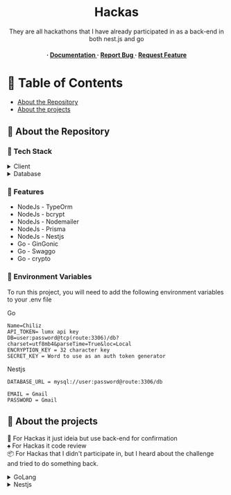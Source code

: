 <div align='center'>

<h1>Hackas</h1>
<p>They are all hackathons that I have already participated in as a back-end in both nest.js and go</p>

<h4> <span> · </span> <a href="https://github.com/Pizzy23/Hackatons/blob/master/README.md"> Documentation </a> <span> · </span> <a href="https://github.com/Pizzy23/Hackatons/issues"> Report Bug </a> <span> · </span> <a href="https://github.com/Pizzy23/Hackatons/issues"> Request Feature </a> </h4>

</div>

# :notebook_with_decorative_cover: Table of Contents

- [About the Repository](#star2-about-the-repository)
- [About the projects](#ghost-about-the-projects)

## :star2: About the Repository

### :space_invader: Tech Stack

<details> <summary>Client</summary> <ul>
<li>GoLang</li>
<li>Nest.js</li>
</ul> </details>
<details> <summary>Database</summary> <ul>
<li>Mysql</li>
</ul> </details>

### :dart: Features

- NodeJs - TypeOrm
- NodeJs - bcrypt
- NodeJs - Nodemailer
- NodeJs - Prisma
- NodeJs - Nestjs
- Go - GinGonic
- Go - Swaggo
- Go - crypto

### :key: Environment Variables

To run this project, you will need to add the following environment variables to your .env file

Go

```env
Name=Chiliz
API_TOKEN= lumx api key
DB=user:password@tcp(route:3306)/db?charset=utf8mb4&parseTime=True&loc=Local
ENCRYPTION_KEY = 32 character key
SECRET_KEY = Word to use as an auth token generator
```

Nestjs

```env
DATABASE_URL = mysql://user:password@route:3306/db

EMAIL = Gmail
PASSWORD = Gmail
```

## :ghost: About the projects

:star2: For Hackas it just ideia but use back-end for confirmation <br>
:spades: For Hackas it code review <br>
:package: For Hackas that I didn't participate in, but I heard about the challenge and tried to do something back.

<details> <summary>GoLang</summary> <ul>
All the hacks I did with Go<br>

<details> <summary>:package: Synhelper</summary> <ul>

### Idea

Synhelper was a hacker in Europe whose I tried to take on the challenge of solving some problem, I tried to create an application that helped farmers see their plants and their plantation fields

### Work Tree

```
back-end-synhelper/
├── .vscode/
├── config/
│   └── router.go
├── docs/
├── internal/
│   ├── external/
│   │   ├── external.handler.go
│   │   ├── external.interface.go
│   │   └── external.service.go
│   ├── field/
│   │   ├── handler/
│   │   ├── interface/
│   │   ├── service/
│   │   └── storage/
├── repository/
├── util/
├── .env
├── .gitignore
├── go.mod
├── go.sum
├── main.go
└── todo

```

### How it was developed?

Well, I came up with this solution thinking that a simple monitoring system would be good in relation to how farmers and people in the fields are simple, so leaving everything centralized on the cell phone would be super simpler. However, I think the idea could be improved a lot.

</ul> </details>
<details> <summary>:spades: Lumx (4º Place)</summary> <ul>

### Idea

Our platform aims to revolutionize the concept of loyalty tokens by centralizing their management and providing transparent exchange mechanisms. Users can effortlessly convert their loyalty tokens into other forms, accompanied by clear explanations for each transaction, thereby fostering trust and transparency among merchants. Leveraging blockchain technology, we mitigate the risks associated with fraud and manipulation, ensuring the integrity of every transaction.

### Work Tree

```
back-end-Lumx/
├── .vscode/
├── cmd/
├── config/
├── db/
├── docs/
├── internal/
│   ├── mkt/
│   │   ├── handler/
│   │   │   └── mkt.handler.go
│   │   ├── interface/
│   │   │   └── mkt.interface.go
│   │   ├── service/
│   │   │   └── mkt.service.go
│   │   └── storage/
│   │       └── mkt.storage.go
│   ├── tokens/
│   │   ├── handler/
│   │   │   └── tokens.handler.go
│   │   ├── interface/
│   │   │   └── tokens.interface.go
│   │   ├── service/
│   │   │   └── tokens.service.go
│   │   └── storage/
│   │       └── tokens.storage.go
│   ├── user/
│   │   ├── handler/
│   │   │   └── user.handler.go
│   │   ├── interface/
│   │   │   └── user.interface.go
│   │   ├── service/
│   │   │   └── user.service.go
│   │   └── storage/
│   │       └── user.storage.go
├── middleware/
├── package/
├── util/
├── .env
├── .env.exemple
├── .gitignore
├── fanify.exe
├── go.mod
├── go.sum
├── go.work
├── go.work.sum
├── logfile.txt
├── main.go
└── Readme.md

```

### How it was developed?

We started with a simple idea of ​​a token that would be centralized where the user would have the token inside, talking to the mentors we arrived at a result where we would have our own currency, and it could be mined and exchanged for other loyalty tokens that we would have.

</ul> </details>
<details> <summary>:star2: Ran</summary> <ul>

### Idea

Transform pdfs into images, to help the national archive digitize files in poor condition

### Work Tree

```
back-end-han/
├── cmd/
├── config/
├── db/
├── docs/
├── internal/
│   ├── comunity/
│   │   ├── handler/
│   │   │   └── comunity.handler.go
│   │   ├── interface/
│   │   │   └── comu.interface.go
│   │   ├── service/
│   │   │   └── comunity.service.go
│   │   └── storage/
│   │       └── comunity.storage.go
│   ├── match/
│   │   ├── handler/
│   │   │   └── match.handler.go
│   │   ├── service/
│   │   │   └── match.service.go
│   │   └── storage/
│   │       └── match.storage.go
│   ├── rank/
│   │   ├── handler/
│   │   │   └── rank.handler.go
│   │   ├── interface/
│   │   │   └── rank.interface.go
│   │   ├── service/
│   │   │   └── rank.service.go
│   │   └── storage/
│   │       └── rank.storage.go
│   ├── search/
│   │   ├── handler/
│   │   │   └── search.handler.go
│   │   ├── interface/
│   │   │   └── search.interface.go
│   │   ├── service/
│   │   │   └── search.service.go
│   │   └── storage/
│   │       └── search.storage.go
├── middleware/
├── output/
├── pdftoimage/
├── uploads/
├── util/
├── __debug_bin1838066211.exe
├── .dockerfile
├── .env
├── .gitignore
├── go.mod
├── go.sum
├── logfile.txt
└── main.go

```

### How it was developed?

I ended up taking an approach with go and node, to be able to work with pdfs, I didn't find anything in go to facilitate manipulating pdfs, but everything went fine using line commands

```
  cmd := exec.Command("node", "index.js")
```

</ul> </details>
<details> <summary>:spades: Translate</summary> <ul>

### Idea

This did not contain the idea, it was just asked to program a pre-defined business

### Work Tree

```
hacka-translate/
├── .vscode/
├── api/
│   ├── login/
│   │   ├── login.controller.go
│   │   ├── login.repository.go
│   │   └── login.service.go
│   └── user/
│       ├── user.controller.go
│       ├── user.repository.go
│       └── user.service.go
├── model/
│   ├── connectDatabase.go
│   ├── login.model.go
│   └── user.model.go
├── module/
├── util/
├── .env
├── go.mod
├── go.sum
└── main.go

```

### How it was developed?

This did not contain the idea, it was just asked to program a pre-defined business but it's my first hack using go and the file architecture was horrible, I would change everything about this project.

</ul> </details>
<details> <summary>:spades: Chiliz (1º Place)</summary> <ul>
https://br.cointelegraph.com/news/crypto-news-chiliz-announces-hackathon-winners-bnb-chain-with-updates-rwa-tokens-and-other-news

### Idea

Our platform aims to revolutionize the concept of loyalty tokens by centralizing their management and providing transparent exchange mechanisms. Users can effortlessly convert their loyalty tokens into other forms, accompanied by clear explanations for each transaction, thereby fostering trust and transparency among merchants. Leveraging blockchain technology, we mitigate the risks associated with fraud and manipulation, ensuring the integrity of every transaction.

### Work Tree

```
back-end-Lumx/
├── .vscode/
├── cmd/
├── config/
├── db/
├── docs/
├── internal/
│   ├── tokens/
│   │   ├── handler/
│   │   │   └── tokens.handler.go
│   │   ├── interface/
│   │   │   └── tokens.interface.go
│   │   ├── service/
│   │   │   └── tokens.service.go
│   │   └── storage/
│   │       └── tokens.storage.go
│   ├── user/
│   │   ├── handler/
│   │   │   └── user.handler.go
│   │   ├── interface/
│   │   │   └── user.interface.go
│   │   ├── service/
│   │   │   └── user.service.go
│   │   └── storage/
│   │       └── user.storage.go
├── middleware/
├── package/
├── util/
├── .env
├── .env.exemple
├── .gitignore
├── fanify.exe
├── go.mod
├── go.sum
├── go.work
├── go.work.sum
├── logfile.txt
├── main.go
└── Readme.md

```

### How it was developed?

It follows almost the same idea as the lumx hack, after all we did the same work in both hacks.

</ul> </details>

</ul> </details>
<details> <summary>Nestjs</summary> <ul>
All the hacks I did with Nestjs

<details> <summary>:star2: oftalmo (1º Place)</summary> <ul>

### Idea

### Work Tree

```
oftalmo/
├── node_modules/
├── src/
│   ├── config/
│   ├── controller/
│   │   ├── email/
│   │   ├── home/
│   │   ├── loan/
│   │   ├── login/
│   │   ├── score/
│   │   └── index.ts
│   ├── dto/
│   │   ├── email/
│   │   ├── loan/
│   │   ├── login/
│   │   ├── response/
│   │   ├── score/
│   ├── entity/
│   │   ├── loan/
│   │   └── login/
│   ├── interface/
│   │   ├── base/
│   │   ├── loan/
│   │   ├── response/
│   │   └── index.ts
│   ├── mocks/
│   ├── service/
│   │   ├── base/
│   │   ├── email/
│   │   ├── loan/
│   │   ├── login/
│   │   ├── score/
│   │   └── index.ts
│   ├── util/
│   │   ├── cpf.ts
│   │   ├── date.ts
│   │   └── app.module.ts
│   │   └── main.ts
│   ├── test/
├── .eslintrc.js
├── .gitignore
├── .prettierrc
├── nest-cli.json
├── package-lock.json
├── package.json
├── README.md
├── tsconfig.build.json
└── tsconfig.json

```

### How it was developed?

</ul> </details>
<details> <summary>:spades: pix-hackathon-citi (3º Place)</summary> <ul>

### Idea

### Work Tree

```

```

### How it was developed?

</ul> </details>
<details> <summary>:spades: Questrade (1º Place)</summary> <ul>
https://medium.com/@bellujrb/my-experience-at-the-questrade-hackathon-54e13ad00794
the links that show the result were removed from the air, however they contain my friend's post on a website, where he tells a little about his experience

### Idea

### Work Tree

```

```

### How it was developed?

</ul> </details>
<details> <summary>:spades:Hackathon Correios (2º Place)</summary> <ul>

https://blog.correios.com.br/2023/08/04/correios-digital-inovacao-logistica-e-hackathon-na-campus-party-brasil-2023/#:~:text=Hackathon%20Correios&text=A%20equipe%20Cerrado%20Geeks%20ficou,incentivo%20de%20R%24%202%20mil.

### Idea

### Work Tree

```

```

### How it was developed?

</ul> </details>

<details> <summary>:star2: Crea (2º Place)</summary> <ul>
https://www.creasp.org.br/noticias/conheca-os-vencedores-do-1o-hackathon-do-crea-sp/

### Idea

### Work Tree

```

```

### How it was developed?

</ul> </details>
<details> <summary>:star2: Hackathon Ideiagov (3º Place)</summary> <ul>

### Idea

### Work Tree

```

```

### How it was developed?

</ul> </details>

<details> <summary>:star2: Amazon-i-want</summary> <ul>

### Idea

### Work Tree

```

```

### How it was developed?

</ul> </details>

<details> <summary>:spades: Doc-Process</summary> <ul>

### Idea

### Work Tree

```

```

### How it was developed?

</ul> </details>
<details> <summary>:spades: Hackathon Amazonas</summary> <ul>

### Idea

### Work Tree

```

```

### How it was developed?

</ul> </details>

<details> <summary>:star2: Amazonas-SerPro</summary> <ul>

### Idea

### Work Tree

```

```

### How it was developed?

</ul> </details>
<details> <summary>:star2: Olx</summary> <ul>

### Idea

### Work Tree

```

```

### How it was developed?

</ul> </details>
<details> <summary>:star2: Cra</summary> <ul>

### Idea

### Work Tree

```

```

### How it was developed?

</ul> </details>


</ul> </details>
